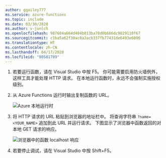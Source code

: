 ```yaml
---
author: ggailey777
ms.service: azure-functions
ms.topic: include
ms.date: 03/30/2020
ms.author: v-junlch
ms.openlocfilehash: 987604a664d484b013ba78d0b666dc9829110f67
ms.sourcegitcommit: c1ba5a62f30ac0a3acb337fb77431de6493e6096
ms.translationtype: HT
ms.contentlocale: zh-CN
ms.lasthandoff: 04/17/2020
ms.locfileid: "80581789"
---
```

1. 若要运行函数，请在 Visual Studio 中按 F5。 你可能需要启用防火墙例外，这样工具才能处理 HTTP 请求。 在本地运行函数时，永远不会强制实施授权级别。

2. 从 Azure Functions 运行时输出复制函数的 URL。

    ![Azure 本地运行时](./media/functions-run-function-test-local-vs/functions-debug-local-vs.png)

3. 将 HTTP 请求的 URL 粘贴到浏览器的地址栏中。 将查询字符串 `?name=<YOUR_NAME>` 追加到此 URL 并运行请求。 下图显示了浏览器中函数返回的对本地 GET 请求的响应。 

    ![浏览器中的函数 localhost 响应](./media/functions-run-function-test-local-vs/functions-run-browser-local-vs.png)

4. 若要停止调试，请在 Visual Studio 中按 Shift+F5。

